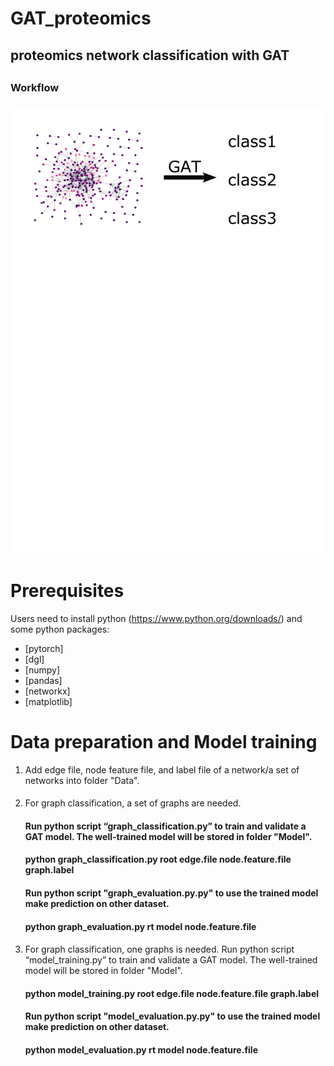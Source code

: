 # GAT_proteomics
## proteomics network classification with GAT <h2> 
### Workflow <h3> 
![GitHub Logo](/images/githubpagefig.png)

# Prerequisites
  Users need to install python (https://www.python.org/downloads/) and some python packages:
   * [pytorch]
   * [dgl]
   * [numpy]
   * [pandas]
   * [networkx]
   * [matplotlib]
   
# Data preparation and Model training
 1. Add edge file, node feature file, and label file of a network/a set of networks into folder "Data". <h4> 
 2. For graph classification, a set of graphs are needed.<h4> 
    Run python script “graph_classification.py” to train and validate a GAT model. The well-trained model will be stored in folder "Model". <h4> 
    python graph_classification.py root edge.file node.feature.file graph.label <h4> 
    Run python script "graph_evaluation.py.py" to use the trained model make prediction on other dataset. <h4> 
    python graph_evaluation.py rt model node.feature.file<h4> 
 3. For graph classification, one graphs is needed.
    Run python script “model_training.py” to train and validate a GAT model. The well-trained model will be stored in folder "Model".   <h4>
    python model_training.py root edge.file node.feature.file graph.label <h4> 
    Run python script "model_evaluation.py.py" to use the trained model make prediction on other dataset. <h4> 
    python model_evaluation.py rt model node.feature.file<h4> 
  

